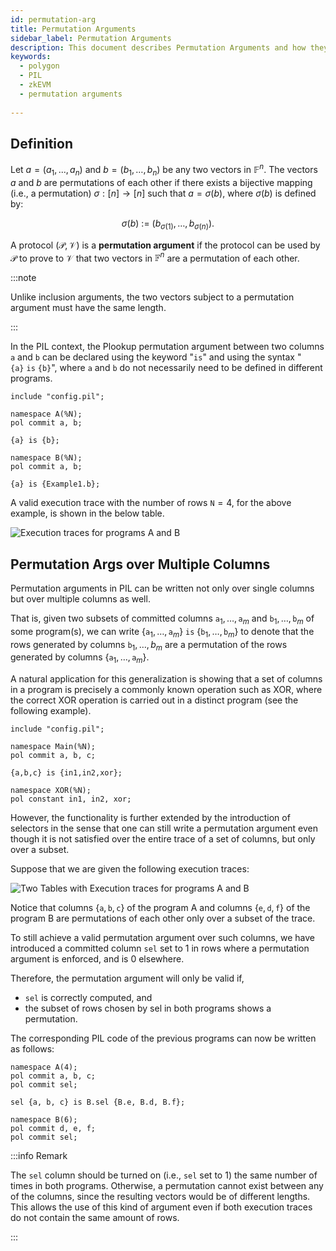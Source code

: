 ```yaml
---
id: permutation-arg
title: Permutation Arguments
sidebar_label: Permutation Arguments
description: This document describes Permutation Arguments and how they are used in Polynomial Identity Language.
keywords:
  - polygon
  - PIL
  - zkEVM
  - permutation arguments
  
---
```


## Definition

Let $a = (a_1,...,a_n)$ and $b = (b_1, \dots , b_n)$ be any two vectors in $\mathbb{F}^n$. The vectors $a$ and $b$ are permutations of each other if there exists a bijective mapping (i.e., a permutation) $\sigma : [n] \to [n]$ such that $a = \sigma(b)$, where $\sigma(b)$ is defined by:

$$
\sigma(b)\ :=\ ( b_{\sigma(1)}, \dots , b_{\sigma(n)}).
$$

A protocol $(\mathcal{P}, \mathcal{V})$ is a **permutation argument** if the protocol can be used by $\mathcal{P}$ to prove to $\mathcal{V}$ that two vectors in $\mathbb{F}^n$ are a permutation of each other.

:::note

Unlike inclusion arguments, the two vectors subject to a permutation argument must have the same length.

:::

In the PIL context, the Plookup permutation argument between two columns $\texttt{a}$ and $\texttt{b}$ can be declared using the keyword "$\texttt{is}$" and using the syntax "$\mathtt{ \{ a \}\ is\ \{ b \}}$", where $\texttt{a}$ and $\texttt{b}$ do not necessarily need to be defined in different programs.

```
include "config.pil"; 

namespace A(%N);
pol commit a, b;

{a} is {b};

namespace B(%N);
pol commit a, b;

{a} is {Example1.b};
```

A valid execution trace with the number of rows $\texttt{N} = 4$, for the above example, is shown in the below table.

![Execution traces for programs A and B](figures/17pil2-table-proga-progb-perm-args-1st-eg-table.png)

## Permutation Args over Multiple Columns

Permutation arguments in PIL can be written not only over single columns but over multiple columns as well.

That is, given two subsets of committed columns $\mathtt{a}_1, \dots , \mathtt{a}_m$  and  $\mathtt{b}_1, \dots , \mathtt{b}_m$ of some program(s), we can write $\{\mathtt{a}_1, \dots , \mathtt{a}_m\}\ \mathtt{is}\ \{\mathtt{b}_1, \dots , \mathtt{b}_m \}$ to denote that the rows generated by columns $\mathtt{b}_1 , \dots , b_m$ are a permutation of the rows generated by columns $\{\mathtt{a}_1, \dots , \mathtt{a}_m\}$. 

A natural application for this generalization is showing that a set of columns in a program is precisely a commonly known operation such as $\text{XOR}$, where the correct $\text{XOR}$ operation is carried out in a distinct program (see the following example).

```
include "config.pil"; 

namespace Main(%N);
pol commit a, b, c;

{a,b,c} is {in1,in2,xor};

namespace XOR(%N);
pol constant in1, in2, xor;
```

However, the functionality is further extended by the introduction of selectors in the sense that one can still write a permutation argument even though it is not satisfied over the entire trace of a set of columns, but only over a subset. 

Suppose that we are given the following execution traces:

![Two Tables with Execution traces for programs A and B](figures/18pil2-two-table-proga-progb-exec-traces.png)

Notice that columns $\{\texttt{a}, \texttt{b}, \texttt{c}\}$ of the program $\text{A}$ and columns $\{ \texttt{e}, \texttt{d}, \texttt{f}\}$ of the program $\text{B}$ are permutations of each other only over a subset of the trace. 

To still achieve a valid permutation argument over such columns, we have introduced a committed column $\texttt{sel}$ set to $1$ in rows where a permutation argument is enforced, and is $0$ elsewhere.

Therefore, the permutation argument will only be valid if, 

- $\texttt{sel}$ is correctly computed, and 
- the subset of rows chosen by sel in both programs shows a permutation.

The corresponding PIL code of the previous programs can now be written as follows:

```
namespace A(4);
pol commit a, b, c;
pol commit sel;

sel {a, b, c} is B.sel {B.e, B.d, B.f};

namespace B(6);
pol commit d, e, f; 
pol commit sel;
```

:::info Remark

The $\texttt{sel}$ column should be turned on (i.e., $\texttt{sel}$ set to $1$) the same number of times in both programs. Otherwise, a permutation cannot exist between any of the columns, since the resulting vectors would be of different lengths. This allows the use of this kind of argument even if both execution traces do not contain the same amount of rows.

:::